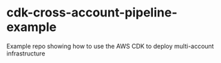 # cdk-cross-account-pipeline-example
Example repo showing how to use the AWS CDK to deploy multi-account infrastructure
